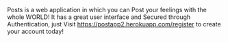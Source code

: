 <p>Posts is a web application in which you can Post your feelings with the whole WORLD!
It has a great user interface and Secured through Authentication, just Visit 
<a href="https://postapp2.herokuapp.com/register">https://postapp2.herokuapp.com/register</a> to create your account today!</p>
